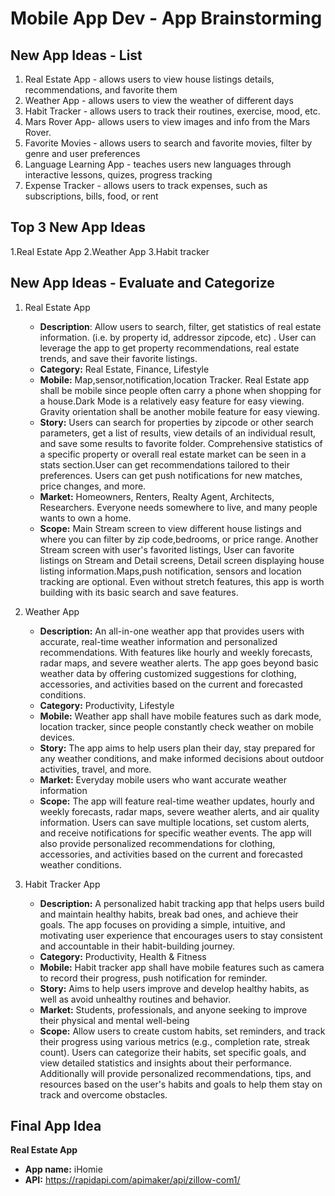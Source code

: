 Mobile App Dev - App Brainstorming
===

## New App Ideas - List
1. Real Estate App - allows users to view house listings details, recommendations, and favorite them
2. Weather App - allows users to view the weather of different days
3. Habit Tracker - allows users to track their routines, exercise, mood, etc.
4. Mars Rover App- allows users to view images and info from the Mars Rover.
5. Favorite Movies - allows users to search and favorite movies, filter by genre and user preferences
6. Language Learning App - teaches users new languages through interactive lessons, quizes, progress tracking
7. Expense Tracker - allows users to track expenses, such as subscriptions, bills, food, or rent

## Top 3 New App Ideas
1.Real Estate App
2.Weather App
3.Habit tracker

## New App Ideas - Evaluate and Categorize

1. Real Estate App
   - **Description**: Allow users to search, filter, get statistics of real estate information. (i.e. by property id, addressor zipcode, etc) . User can leverage the app to get property recommendations, real estate trends, and save their favorite listings.
   - **Category:** Real Estate, Finance, Lifestyle
   - **Mobile:** Map,sensor,notification,location Tracker. Real Estate app shall be mobile since people often carry a phone when 
shopping for a house.Dark Mode is a relatively easy feature for easy viewing. Gravity orientation shall be another mobile feature for easy viewing.
   - **Story:** Users can search for properties by zipcode or other search parameters, get a list of results, view details of an individual result, and save some results to favorite folder. Comprehensive statistics of a specific property or overall real estate market can be seen in a stats section.User can get recommendations tailored to their preferences. Users can get push notifications for new matches, price changes, and more.
   - **Market:** Homeowners, Renters, Realty Agent, Architects, Researchers. Everyone needs somewhere to live, and many people wants to own a home.
   - **Scope:** Main Stream screen to view different house listings and where you can filter by zip code,bedrooms, or price range. Another Stream screen with user's favorited listings, User can favorite listings on Stream and Detail screens, Detail screen displaying house listing information.Maps,push notification, sensors and location tracking are optional. Even without stretch features, this app is worth building with its basic search and save features.

2. Weather App
   - **Description:** An all-in-one weather app that provides users with accurate, real-time weather information and personalized recommendations. With features like hourly and weekly forecasts, radar maps, and severe weather alerts. The app goes beyond basic weather data by offering customized suggestions for clothing, accessories, and activities based on the current and forecasted conditions.
   - **Category:** Productivity, Lifestyle
   - **Mobile:** Weather app shall have mobile features such as dark mode, location tracker, since people constantly check weather on mobile devices.
   - **Story:** The app aims to help users plan their day, stay prepared for any weather conditions, and make informed decisions about outdoor activities, travel, and more.
   - **Market:** Everyday mobile users who want accurate weather information
   - **Scope:** The app will feature real-time weather updates, hourly and weekly forecasts, radar maps, severe weather alerts, and air quality information. Users can save multiple locations, set custom alerts, and receive notifications for specific weather events. The app will also provide personalized recommendations for clothing, accessories, and activities based on the current and forecasted weather conditions.
   
 3. Habit Tracker App
    - **Description:** A personalized habit tracking app that helps users build and maintain healthy habits, break bad ones, and achieve their goals. The app focuses on providing a simple, intuitive, and motivating user experience that encourages users to stay consistent and accountable in their habit-building journey.
    -  **Category:** Productivity, Health & Fitness
    -  **Mobile:** Habit tracker app shall have mobile features such as camera to record their progress, push notification for reminder.
    -  **Story:** Aims to help users improve and develop healthy habits, as well as avoid unhealthy routines and behavior.
    - **Market:** Students, professionals, and anyone seeking to improve their physical and mental well-being
    - **Scope:** Allow users to create custom habits, set reminders, and track their progress using various metrics (e.g., completion rate, streak count). Users can categorize their habits, set specific goals, and view detailed statistics and insights about their performance. Additionally will provide personalized recommendations, tips, and resources based on the user's habits and goals to help them stay on track and overcome obstacles.

## Final App Idea
**Real Estate App**
   - **App name:** iHomie
   - **API:** https://rapidapi.com/apimaker/api/zillow-com1/
